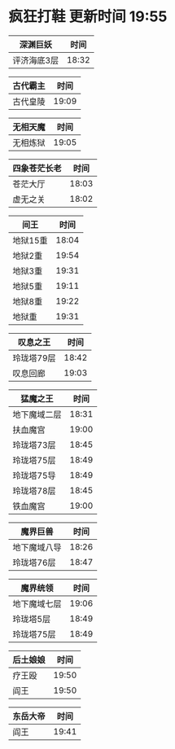 # 疯狂打鞋 更新时间 19:55

| 深渊巨妖   | 时间    |
|--------|-------|
| 评济海底3层 | 18:32 |

| 古代霸主   | 时间    |
|--------|-------|
| 古代皇陵 | 19:09 |

| 无相天魔   | 时间    |
|--------|-------|
| 无相炼狱 | 19:05 |

| 四象苍茫长老   | 时间    |
|--------|-------|
| 苍茫大厅 | 18:03 |
| 虚无之关 | 18:02 |

| 间王   | 时间    |
|--------|-------|
| 地狱15重 | 18:04 |
| 地狱2重 | 19:54 |
| 地狱3重 | 19:31 |
| 地狱5重 | 19:11 |
| 地狱8重 | 19:22 |
| 地狱重 | 19:31 |

| 叹息之王   | 时间    |
|--------|-------|
| 玲珑塔79层 | 18:42 |
| 叹息回廊 | 19:03 |

| 猛魔之王   | 时间    |
|--------|-------|
| 地下魔域二层 | 18:31 |
| 扶血魔宫 | 19:00 |
| 玲珑塔73层 | 18:45 |
| 玲珑塔75层 | 18:49 |
| 玲珑塔75导 | 18:49 |
| 玲珑塔78层 | 18:45 |
| 铁血魔宫 | 19:00 |

| 魔界巨兽   | 时间    |
|--------|-------|
| 地下魔域八导 | 18:26 |
| 玲珑塔76层 | 18:47 |

| 魔界统领   | 时间    |
|--------|-------|
| 地下魔域七层 | 19:06 |
| 玲珑塔5层 | 18:49 |
| 玲珑塔75层 | 18:49 |

| 后土娘娘   | 时间    |
|--------|-------|
| 疗王殴 | 19:50 |
| 阎王 | 19:50 |

| 东岳大帝   | 时间    |
|--------|-------|
| 阎王 | 19:41 |